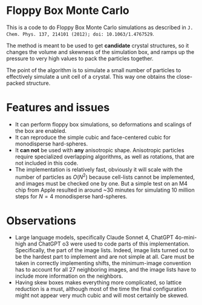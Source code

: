 # Floppy Box Monte Carlo

This is a code to do Floppy Box Monte Carlo simulations as described in
`J. Chem. Phys. 137, 214101 (2012); doi: 10.1063/1.4767529`.

The method is meant to be used to get **candidate** crystal structures,
so it changes the volume and skewness of the simulation box, and ramps
up the pressure to very high values to pack the particles together.

The point of the algorithm is to simulate a small number of particles to
effectively simulate a unit cell of a crystal. This way one obtains the
close-packed structure.

# Features and issues

- It can perform floppy box simulations, so deformations and scalings of the box are enabled.
- It can reproduce the simple cubic and face-centered cubic for monodisperse hard-spheres.
- It **can not** be used with **any** anisotropic shape. Anisotropic particles require specialized overlapping algorithms, as well as rotations, that are not included in this code.
- The implementation is relatively fast, obviously it will scale with the number of particles as $O(N^2)$ because cell-lists cannot be implemented, and images must be checked one by one. But a simple test on an M4 chip from Apple resulted in around ~30 minutes for simulating 10 million steps for $N = 4$ monodisperse hard-spheres.

# Observations

- Large language models, specifically Claude Sonnet 4, ChatGPT 4o-mini-high and ChatGPT o3 were used to code parts of this implementation. Specifically, the part of the image lists. Indeed, image lists turned out to be the hardest part to implement and are not simple at all. Care must be taken in correctly implementing shifts, the minimum-image convention has to account for all 27 neighboring images, and the image lists have to include more information on the neighbors.
- Having skew boxes makes everything more complicated, so lattice reduction is a must, although most of the time the final configuration might not appear very much cubic and will most certainly be skewed.
